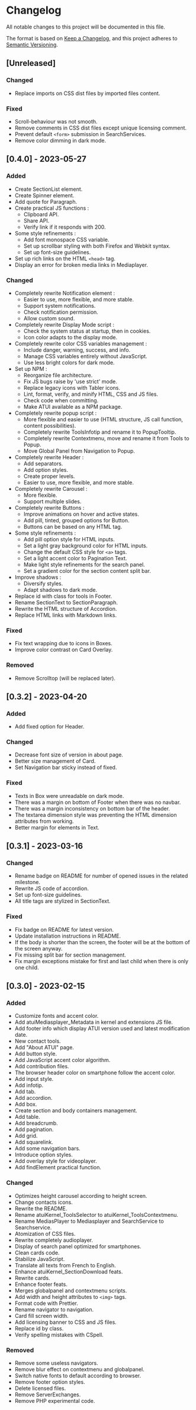 # Changelog

All notable changes to this project will be documented in this file.

The format is based on [Keep a Changelog](https://keepachangelog.com/en/1.1.0/),
and this project adheres to [Semantic Versioning](https://semver.org/spec/v2.0.0.html).

## [Unreleased]

### Changed

-   Replace imports on CSS dist files by imported files content.

### Fixed

-   Scroll-behaviour was not smooth.
-   Remove comments in CSS dist files except unique licensing comment.
-   Prevent default `<form>` submission in SearchServices.
-   Remove color dimming in dark mode.

## [0.4.0] - 2023-05-27

### Added

-   Create SectionList element.
-   Create Spinner element.
-   Add quote for Paragraph.
-   Create practical JS functions :
    -   Clipboard API.
    -   Share API.
    -   Verify link if it responds with 200.
-   Some style refinements :
    -   Add font monospace CSS variable.
    -   Set up scrollbar styling with both Firefox and Webkit syntax.
    -   Set up font-size guidelines.
-   Set up rich links on the HTML `<head>` tag.
-   Display an error for broken media links in Mediaplayer.

### Changed

-   Completely rewrite Notification element :
    -   Easier to use, more flexible, and more stable.
    -   Support system notifications.
    -   Check notification permission.
    -   Allow custom sound.
-   Completely rewrite Display Mode script :
    -   Check the system status at startup, then in cookies.
    -   Icon color adapts to the display mode.
-   Completely rewrite color CSS variables management :
    -   Include danger, warning, success, and info.
    -   Manage CSS variables entirely without JavaScript.
    -   Use less bright colors for dark mode.
-   Set up NPM :
    -   Reorganize file architecture.
    -   Fix JS bugs raise by 'use strict' mode.
    -   Replace legacy icons with Tabler icons.
    -   Lint, format, verify, and minify HTML, CSS and JS files.
    -   Check code when committing.
    -   Make ATUI available as a NPM package.
-   Completely rewrite popup script :
    -   More flexible and easier to use (HTML structure, JS call function, content possibilities).
    -   Completely rewrite ToolsInfotip and rename it to PopupTooltip.
    -   Completely rewrite Contextmenu, move and rename it from Tools to Popup.
    -   Move Global Panel from Navigation to Popup.
-   Completely rewrite Header :
    -   Add separators.
    -   Add option styles.
    -   Create proper levels.
    -   Easier to use, more flexible, and more stable.
-   Completely rewrite Carousel :
    -   More flexible.
    -   Support multiple slides.
-   Completely rewrite Buttons :
    -   Improve animations on hover and active states.
    -   Add pill, tinted, grouped options for Button.
    -   Buttons can be based on any HTML tag.
-   Some style refinements :
    -   Add pill option style for HTML inputs.
    -   Set a light gray background color for HTML inputs.
    -   Change the default CSS style for `<a>` tags.
    -   Set a light accent color to Pagination Text.
    -   Make light style refinements for the search panel.
    -   Set a gradient color for the section content split bar.
-   Improve shadows :
    -   Diversify styles.
    -   Adapt shadows to dark mode.
-   Replace id with class for tools in Footer.
-   Rename SectionText to SectionParagraph.
-   Rewrite the HTML structure of Accordion.
-   Replace HTML links with Markdown links.

### Fixed

-   Fix text wrapping due to icons in Boxes.
-   Improve color contrast on Card Overlay.

### Removed

-   Remove Scrolltop (will be replaced later).

## [0.3.2] - 2023-04-20

### Added

-   Add fixed option for Header.

### Changed

-   Decrease font size of version in about page.
-   Better size management of Card.
-   Set Navigation bar sticky instead of fixed.

### Fixed

-   Texts in Box were unreadable on dark mode.
-   There was a margin on bottom of Footer when there was no navbar.
-   There was a margin inconsistency on bottom bar of the header.
-   The textarea dimension style was preventing the HTML dimension attributes from working.
-   Better margin for elements in Text.

## [0.3.1] - 2023-03-16

### Changed

-   Rename badge on README for number of opened issues in the related milestone.
-   Rewrite JS code of accordion.
-   Set up font-size guidelines.
-   All title tags are stylized in SectionText.

### Fixed

-   Fix badge on README for latest version.
-   Update installation instructions in README.
-   If the body is shorter than the screen, the footer will be at the bottom of the screen anyway.
-   Fix missing split bar for section management.
-   Fix margin exceptions mistake for first and last child when there is only one child.

## [0.3.0] - 2023-02-15

### Added

-   Customize fonts and accent color.
-   Add atuiMediasplayer_Metadata in kernel and extensions JS file.
-   Add footer info which display ATUI version used and latest modification date.
-   New contact tools.
-   Add "About ATUI" page.
-   Add button style.
-   Add JavaScript accent color algorithm.
-   Add contribution files.
-   The browser header color on smartphone follow the accent color.
-   Add input style.
-   Add infotip.
-   Add tab.
-   Add accordion.
-   Add box.
-   Create section and body containers management.
-   Add table.
-   Add breadcrumb.
-   Add pagination.
-   Add grid.
-   Add squarelink.
-   Add some navigation bars.
-   Introduce option styles.
-   Add overlay style for videoplayer.
-   Add findElement practical function.

### Changed

-   Optimizes height carousel according to height screen.
-   Change contacts icons.
-   Rewrite the README.
-   Rename atuiKernel_ToolsSelector to atuiKernel_ToolsContextmenu.
-   Rename MediasPlayer to Mediasplayer and SearchService to Searchservice.
-   Atomization of CSS files.
-   Rewrite completely audioplayer.
-   Display of search panel optimized for smartphones.
-   Clean cards code.
-   Stabilize JavaScript.
-   Translate all texts from French to English.
-   Enhance atuiKernel_SectionDownload feats.
-   Rewrite cards.
-   Enhance footer feats.
-   Merges globalpanel and contextmenu scripts.
-   Add width and height attributes to `<img>` tags.
-   Format code with Prettier.
-   Rename navigator to navigation.
-   Card fill screen width.
-   Add licensing banner to CSS and JS files.
-   Replace id by class.
-   Verify spelling mistakes with CSpell.

### Removed

-   Remove some useless navigators.
-   Remove blur effect on contextmenu and globalpanel.
-   Switch native fonts to default according to browser.
-   Remove footer option styles.
-   Delete licensed files.
-   Remove ServerExchanges.
-   Remove PHP experimental code.

